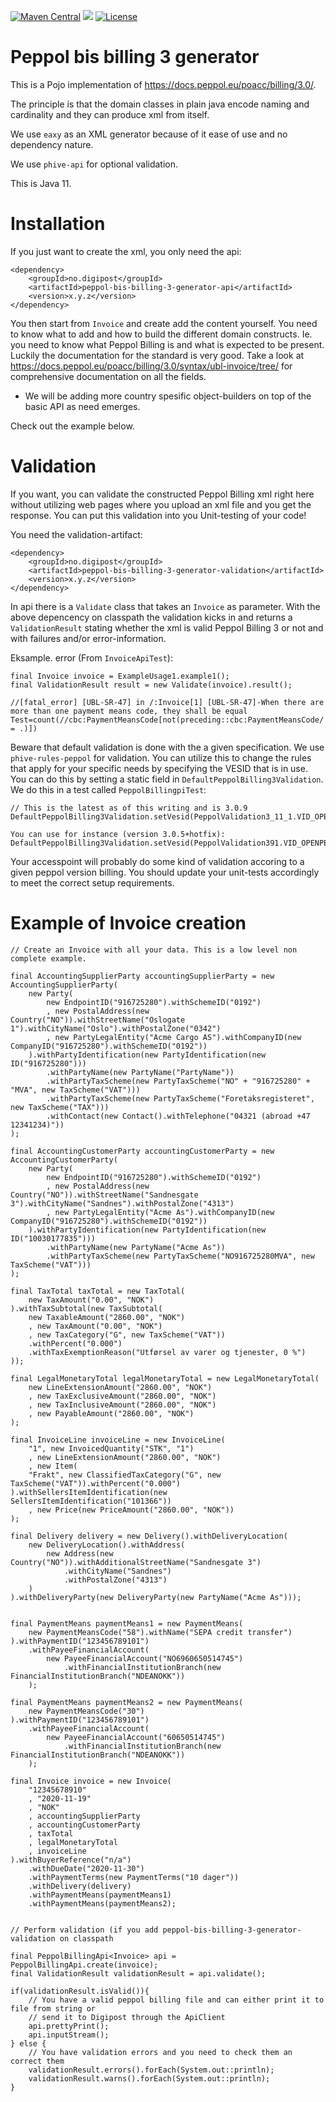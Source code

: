 [![Maven Central](https://maven-badges.herokuapp.com/maven-central/no.digipost/peppol-bis-billing-3-generator/badge.svg)](https://maven-badges.herokuapp.com/maven-central/no.digipost/peppol-bis-billing-3-generator)
![](https://github.com/digipost/peppol-bis-billing-3-generator/workflows/Build%20and%20deploy/badge.svg)
[![License](https://img.shields.io/badge/license-Apache%202-blue)](https://github.com/digipost/peppol-bis-billing-3-generator/blob/master/LICENCE)

# Peppol bis billing 3 generator

This is a Pojo implementation of https://docs.peppol.eu/poacc/billing/3.0/.

The principle is that the domain classes in plain java encode naming and cardinality
and they can produce xml from itself. 

We use `eaxy` as an XML generator because of
it ease of use and no dependency nature. 

We use `phive-api` for optional validation.

This is Java 11.

# Installation

If you just want to create the xml, you only need the api:
```
<dependency>
    <groupId>no.digipost</groupId>
    <artifactId>peppol-bis-billing-3-generator-api</artifactId>
    <version>x.y.z</version>
</dependency>
```

You then start from `Invoice` and create add the content yourself. You need to know what to add
and how to build the different domain constructs. Ie. you need to know what Peppol Billing is
and what is expected to be present. Luckily the documentation for the standard is very good.
Take a look at https://docs.peppol.eu/poacc/billing/3.0/syntax/ubl-invoice/tree/ for 
comprehensive documentation on all the fields. 

* We will be adding more country spesific object-builders on top of the basic API as need emerges.

Check out the example below.

# Validation

If you want, you can validate the constructed Peppol Billing xml right here without utilizing 
web pages where you upload an xml file and you get the response. You can put this validation 
into you Unit-testing of your code!

You need the validation-artifact:
```
<dependency>
    <groupId>no.digipost</groupId>
    <artifactId>peppol-bis-billing-3-generator-validation</artifactId>
    <version>x.y.z</version>
</dependency>
```

In api there is a `Validate` class that takes an `Invoice` as parameter. With the above depencency on classpath 
the validation kicks in and returns a `ValidationResult` stating whether the xml is valid Peppol Billing 3 or not
and with failures and/or error-information.

Eksample. error (From `InvoiceApiTest`): 
```
final Invoice invoice = ExampleUsage1.example1();
final ValidationResult result = new Validate(invoice).result();

//[fatal_error] [UBL-SR-47] in /:Invoice[1] [UBL-SR-47]-When there are more than one payment means code, they shall be equal Test=count(//cbc:PaymentMeansCode[not(preceding::cbc:PaymentMeansCode/. = .)])
```

Beware that default validation is done with the a given specification. We use `phive-rules-peppol` for 
validation. You can utilize this to change the rules that apply for your specific needs by
specifying the VESID that is in use. You can do this by setting a static field in `DefaultPeppolBilling3Validation`.
We do this in a test called `PeppolBillingpiTest`:

```
// This is the latest as of this writing and is 3.0.9
DefaultPeppolBilling3Validation.setVesid(PeppolValidation3_11_1.VID_OPENPEPPOL_INVOICE_V3);

You can use for instance (version 3.0.5+hotfix):
DefaultPeppolBilling3Validation.setVesid(PeppolValidation391.VID_OPENPEPPOL_INVOICE_V3);
```

Your accesspoint will probably do some kind of validation accoring to a given peppol version billing. You should
update your unit-tests accordingly to meet the correct setup requirements.

# Example of Invoice creation

```
// Create an Invoice with all your data. This is a low level non complete example.

final AccountingSupplierParty accountingSupplierParty = new AccountingSupplierParty(
    new Party(
        new EndpointID("916725280").withSchemeID("0192")
        , new PostalAddress(new Country("NO")).withStreetName("Oslogate 1").withCityName("Oslo").withPostalZone("0342")
        , new PartyLegalEntity("Acme Cargo AS").withCompanyID(new CompanyID("916725280").withSchemeID("0192"))
    ).withPartyIdentification(new PartyIdentification(new ID("916725280")))
        .withPartyName(new PartyName("PartyName"))
        .withPartyTaxScheme(new PartyTaxScheme("NO" + "916725280" +  "MVA", new TaxScheme("VAT")))
        .withPartyTaxScheme(new PartyTaxScheme("Foretaksregisteret", new TaxScheme("TAX")))
        .withContact(new Contact().withTelephone("04321 (abroad +47 12341234)"))
);

final AccountingCustomerParty accountingCustomerParty = new AccountingCustomerParty(
    new Party(
        new EndpointID("916725280").withSchemeID("0192")
        , new PostalAddress(new Country("NO")).withStreetName("Sandnesgate 3").withCityName("Sandnes").withPostalZone("4313")
        , new PartyLegalEntity("Acme As").withCompanyID(new CompanyID("916725280").withSchemeID("0192"))
    ).withPartyIdentification(new PartyIdentification(new ID("10030177835")))
        .withPartyName(new PartyName("Acme As"))
        .withPartyTaxScheme(new PartyTaxScheme("NO916725280MVA", new TaxScheme("VAT")))
);

final TaxTotal taxTotal = new TaxTotal(
    new TaxAmount("0.00", "NOK")
).withTaxSubtotal(new TaxSubtotal(
    new TaxableAmount("2860.00", "NOK")
    , new TaxAmount("0.00", "NOK")
    , new TaxCategory("G", new TaxScheme("VAT"))
    .withPercent("0.000")
    .withTaxExemptionReason("Utførsel av varer og tjenester, 0 %")
));

final LegalMonetaryTotal legalMonetaryTotal = new LegalMonetaryTotal(
    new LineExtensionAmount("2860.00", "NOK")
    , new TaxExclusiveAmount("2860.00", "NOK")
    , new TaxInclusiveAmount("2860.00", "NOK")
    , new PayableAmount("2860.00", "NOK")
);

final InvoiceLine invoiceLine = new InvoiceLine(
    "1", new InvoicedQuantity("STK", "1")
    , new LineExtensionAmount("2860.00", "NOK")
    , new Item(
    "Frakt", new ClassifiedTaxCategory("G", new TaxScheme("VAT")).withPercent("0.000")
).withSellersItemIdentification(new SellersItemIdentification("101366"))
    , new Price(new PriceAmount("2860.00", "NOK"))
);

final Delivery delivery = new Delivery().withDeliveryLocation(
    new DeliveryLocation().withAddress(
        new Address(new Country("NO")).withAdditionalStreetName("Sandnesgate 3")
            .withCityName("Sandnes")
            .withPostalZone("4313")
    )
).withDeliveryParty(new DeliveryParty(new PartyName("Acme As")));


final PaymentMeans paymentMeans1 = new PaymentMeans(
    new PaymentMeansCode("58").withName("SEPA credit transfer")
).withPaymentID("123456789101")
    .withPayeeFinancialAccount(
        new PayeeFinancialAccount("NO6960650514745")
            .withFinancialInstitutionBranch(new FinancialInstitutionBranch("NDEANOKK"))
    );

final PaymentMeans paymentMeans2 = new PaymentMeans(
    new PaymentMeansCode("30")
).withPaymentID("123456789101")
    .withPayeeFinancialAccount(
        new PayeeFinancialAccount("60650514745")
            .withFinancialInstitutionBranch(new FinancialInstitutionBranch("NDEANOKK"))
    );

final Invoice invoice = new Invoice(
    "12345678910"
    , "2020-11-19"
    , "NOK"
    , accountingSupplierParty
    , accountingCustomerParty
    , taxTotal
    , legalMonetaryTotal
    , invoiceLine
).withBuyerReference("n/a")
    .withDueDate("2020-11-30")
    .withPaymentTerms(new PaymentTerms("10 dager"))
    .withDelivery(delivery)
    .withPaymentMeans(paymentMeans1)
    .withPaymentMeans(paymentMeans2);


// Perform validation (if you add peppol-bis-billing-3-generator-validation on classpath

final PeppolBillingApi<Invoice> api = PeppolBillingApi.create(invoice);
final ValidationResult validationResult = api.validate();

if(validationResult.isValid()){
    // You have a valid peppol billing file and can either print it to file from string or 
    // send it to Digipost through the ApiClient
    api.prettyPrint();
    api.inputStream();
} else {
    // You have validation errors and you need to check them an correct them
    validationResult.errors().forEach(System.out::println);
    validationResult.warns().forEach(System.out::println);
}

```
